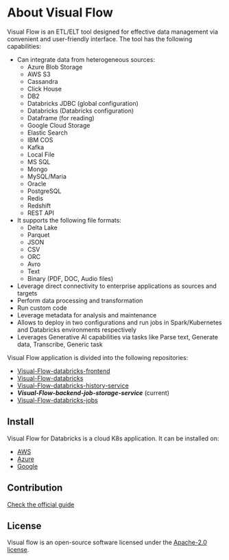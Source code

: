 # About Visual Flow

Visual Flow is an ETL/ELT tool designed for effective data management via convenient and user-friendly interface. The tool has the following capabilities:

- Can integrate data from heterogeneous sources:
  - Azure Blob Storage
  - AWS S3
  - Cassandra
  - Click House
  - DB2
  - Databricks JDBC (global configuration)
  - Databricks (Databricks configuration)
  - Dataframe (for reading)
  - Google Cloud Storage
  - Elastic Search
  - IBM COS
  - Kafka
  - Local File
  - MS SQL
  - Mongo
  - MySQL/Maria
  - Oracle
  - PostgreSQL
  - Redis
  - Redshift
  - REST API
- It supports the following file formats:
  - Delta Lake
  - Parquet
  - JSON
  - CSV
  - ORC
  - Avro
  - Text
  - Binary (PDF, DOC, Audio files)
- Leverage direct connectivity to enterprise applications as sources and targets
- Perform data processing and transformation
- Run custom code
- Leverage metadata for analysis and maintenance
- Allows to deploy in two configurations and run jobs in Spark/Kubernetes and Databricks environments respectively
- Leverages Generative AI capabilities via tasks like Parse text, Generate data, Transcribe, Generic task

Visual Flow application is divided into the following repositories:

- [Visual-Flow-databricks-frontend](https://github.com/ibagroup-eu/Visual-Flow-databricks-frontend)
- [Visual-Flow-databricks](https://github.com/ibagroup-eu/Visual-Flow-databricks)
- [Visual-Flow-databricks-history-service](https://github.com/ibagroup-eu/Visual-Flow-databricks-history-service)
- _**Visual-Flow-backend-job-storage-service**_ (current)
- [Visual-Flow-databricks-jobs](https://github.com/ibagroup-eu/Visual-Flow-databricks-jobs)

## Install

Visual Flow for Databricks is a cloud K8s application. It can be installed on:

- [AWS](https://github.com/ibagroup-eu/Visual-Flow-deploy/tree/amazon-databricks/INSTALL.md)
- [Azure](https://github.com/ibagroup-eu/Visual-Flow-deploy/tree/azure-databricks/INSTALL.md)
- [Google](https://github.com/ibagroup-eu/Visual-Flow-deploy/tree/google-databricks/INSTALL.md)

## Contribution

[Check the official guide](https://github.com/ibagroup-eu/Visual-Flow-for-Databricks/blob/main/CONTRIBUTING.md)

## License

Visual flow is an open-source software licensed under the [Apache-2.0 license](./LICENSE).
